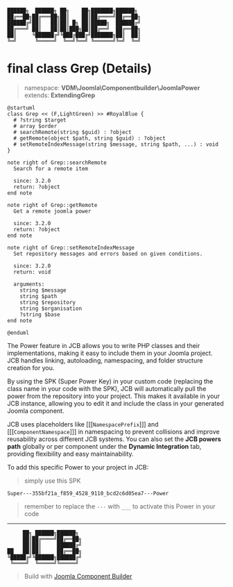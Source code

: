 ```
██████╗  ██████╗ ██╗    ██╗███████╗██████╗
██╔══██╗██╔═══██╗██║    ██║██╔════╝██╔══██╗
██████╔╝██║   ██║██║ █╗ ██║█████╗  ██████╔╝
██╔═══╝ ██║   ██║██║███╗██║██╔══╝  ██╔══██╗
██║     ╚██████╔╝╚███╔███╔╝███████╗██║  ██║
╚═╝      ╚═════╝  ╚══╝╚══╝ ╚══════╝╚═╝  ╚═╝
```
# final class Grep (Details)
> namespace: **VDM\Joomla\Componentbuilder\JoomlaPower**
> extends: **ExtendingGrep**

```uml
@startuml
class Grep << (F,LightGreen) >> #RoyalBlue {
  # ?string $target
  # array $order
  # searchRemote(string $guid) : ?object
  # getRemote(object $path, string $guid) : ?object
  # setRemoteIndexMessage(string $message, string $path, ...) : void
}

note right of Grep::searchRemote
  Search for a remote item

  since: 3.2.0
  return: ?object
end note

note right of Grep::getRemote
  Get a remote joomla power

  since: 3.2.0
  return: ?object
end note

note right of Grep::setRemoteIndexMessage
  Set repository messages and errors based on given conditions.

  since: 3.2.0
  return: void
  
  arguments:
    string $message
    string $path
    string $repository
    string $organisation
    ?string $base
end note
 
@enduml
```

The Power feature in JCB allows you to write PHP classes and their implementations, making it easy to include them in your Joomla project. JCB handles linking, autoloading, namespacing, and folder structure creation for you.

By using the SPK (Super Power Key) in your custom code (replacing the class name in your code with the SPK), JCB will automatically pull the power from the repository into your project. This makes it available in your JCB instance, allowing you to edit it and include the class in your generated Joomla component.

JCB uses placeholders like [[[`NamespacePrefix`]]] and [[[`ComponentNamespace`]]] in namespacing to prevent collisions and improve reusability across different JCB systems. You can also set the **JCB powers path** globally or per component under the **Dynamic Integration** tab, providing flexibility and easy maintainability.

To add this specific Power to your project in JCB:

> simply use this SPK
```
Super---355bf21a_f859_4528_9110_bcd2c6d05ea7---Power
```
> remember to replace the `---` with `___` to activate this Power in your code

---
```
     ██╗ ██████╗██████╗
     ██║██╔════╝██╔══██╗
     ██║██║     ██████╔╝
██   ██║██║     ██╔══██╗
╚█████╔╝╚██████╗██████╔╝
 ╚════╝  ╚═════╝╚═════╝
```
> Build with [Joomla Component Builder](https://git.vdm.dev/joomla/Component-Builder)

